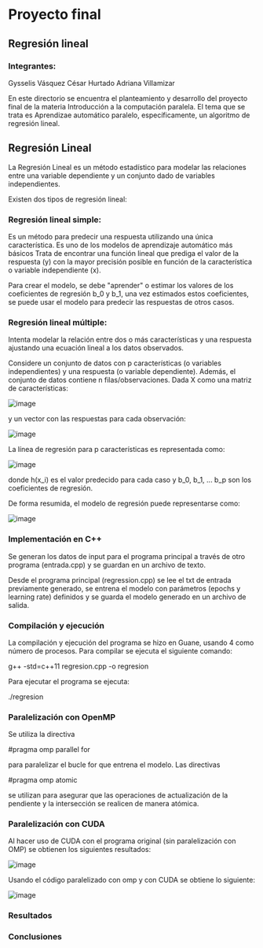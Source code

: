 # Proyecto final 

## Regresión lineal

### Integrantes:

Gysselis Vásquez
César Hurtado
Adriana Villamizar 


En este directorio se encuentra el planteamiento y desarrollo del proyecto final de la materia Introducción a la computación paralela. El tema que se trata es Aprendizae automático paralelo, específicamente, un algoritmo de regresión lineal.

## Regresión Lineal

La Regresión Lineal es un método estadístico para modelar las relaciones entre una variable dependiente y un conjunto dado de variables independientes. 

Existen dos tipos de regresión lineal:

### Regresión lineal simple:

Es un método para predecir una respuesta utilizando una única característica. Es uno de los modelos de aprendizaje automático más básicos 
Trata de encontrar una función lineal que prediga el valor de la respuesta (y) con la mayor precisión posible en función de la característica o variable independiente (x).

Para crear el modelo, se debe "aprender" o estimar los valores de los coeficientes de regresión b_0 y b_1, una vez estimados estos coeficientes, se puede usar el modelo para predecir las respuestas de otros casos.


### Regresión lineal múltiple:

Intenta modelar la relación entre dos o más características y una respuesta ajustando una ecuación lineal a los datos observados.

Considere un conjunto de datos con p características (o variables independientes) y una respuesta (o variable dependiente).
Además, el conjunto de datos contiene n filas/observaciones. Dada X como una matriz de características:

![image](https://github.com/Avillamizarv/IntroPP2190033/assets/108444542/14ef98b1-1c02-4157-ab4c-0ce961a6e653)

 y un vector con las respuestas para cada observación:

 ![image](https://github.com/Avillamizarv/IntroPP2190033/assets/108444542/d75826d0-08f8-4590-a794-85d0a35211c6)

 La línea de regresión para p características es representada como:
 
 ![image](https://github.com/Avillamizarv/IntroPP2190033/assets/108444542/02ac499a-d5a6-44b9-9f0e-9ef4d7f44163)

donde h(x_i) es el valor predecido para cada caso y b_0, b_1, ... b_p son los coeficientes de regresión.


De forma resumida, el modelo de regresión puede representarse como:

![image](https://github.com/Avillamizarv/IntroPP2190033/assets/108444542/0401559e-80a9-4f80-bd6d-3b38e3628aaa)


### Implementación en C++

Se generan los datos de input para el programa principal a través de otro programa (entrada.cpp) y se guardan en un archivo de texto.

Desde el programa principal (regression.cpp) se lee el txt de entrada previamente generado, se entrena el modelo con parámetros (epochs y learning rate) definidos y se guarda el modelo generado en un archivo de salida.

### Compilación y ejecución

La compilación y ejecución del programa se hizo en Guane, usando 4 como número de procesos. Para compilar se ejecuta el siguiente comando:

   g++ -std=c++11 regresion.cpp -o regresion 

Para ejecutar el programa se ejecuta:

   ./regresion

### Paralelización con OpenMP

Se utiliza la directiva 

  #pragma omp parallel for

para paralelizar el bucle for que entrena el modelo. Las directivas 

   #pragma omp atomic

se utilizan para asegurar que las operaciones de actualización de la pendiente y la intersección se realicen de manera atómica.

### Paralelización con CUDA

Al hacer uso de CUDA con el programa original (sin paralelización con OMP) se obtienen los siguientes resultados:

![image](https://github.com/Avillamizarv/IntroPP2190033/assets/108444542/2b84dccb-92fe-452f-a94c-a5ddd58fdba5)

Usando el código paralelizado con omp y con CUDA se obtiene lo siguiente:

![image](https://github.com/Avillamizarv/IntroPP2190033/assets/108444542/e06b957d-f8fd-4c3d-b167-e2ef758ca02a)


### Resultados

### Conclusiones








